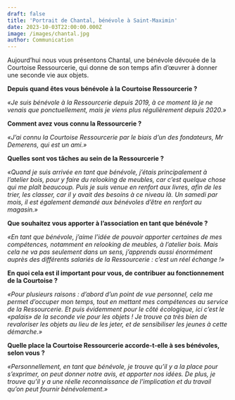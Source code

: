 ```yaml
---
draft: false
title: 'Portrait de Chantal, bénévole à Saint-Maximin'
date: 2023-10-03T22:00:00.000Z
image: /images/chantal.jpg
author: Communication
---
```


Aujourd’hui nous vous présentons Chantal, une bénévole dévouée de la Courtoise Ressourcerie, qui donne de son temps afin d’œuvrer à donner une seconde vie aux objets.

**Depuis quand êtes vous bénévole à la Courtoise Ressourcerie ?**

*«Je suis bénévole à la Ressourcerie depuis 2019, à ce moment là je ne venais que ponctuellement, mais je viens plus régulièrement depuis 2020.»*

**Comment avez vous connu la Ressourcerie ?**

*«J’ai connu la Courtoise Ressourcerie par le biais d’un des fondateurs, Mr Demerens, qui est un ami.»*

**Quelles sont vos tâches au sein de la Ressourcerie ?**

*«Quand je suis arrivée en tant que bénévole, j’étais principalement à l’atelier bois, pour y faire du relooking de meubles, car c’est quelque chose qui me plaît beaucoup. Puis je suis venue en renfort aux livres, afin de les trier, les classer, car il y avait des besoins à ce niveau là. Un samedi par mois, il est également demandé aux bénévoles d’être en renfort au magasin.»*

**Que souhaitez vous apporter à l’association en tant que bénévole ?**

*«En tant que bénévole, j’aime l’idée de pouvoir apporter certaines de mes compétences, notamment en relooking de meubles, à l’atelier bois. Mais cela ne va pas seulement dans un sens, j’apprends aussi énormément auprès des différents salariés de la Ressourcerie : c’est un réel échange !»*

**En quoi cela est il important pour vous, de contribuer au fonctionnement de la Courtoise ?**

*«Pour plusieurs raisons : d’abord d’un point de vue personnel, cela me permet d’occuper mon temps, tout en mettant mes compétences au service de la Ressourcerie. Et puis évidemment pour le côté écologique, ici c’est le «palais» de la seconde vie pour les objets ! Je trouve ça très bien de revaloriser les objets au lieu de les jeter, et de sensibiliser les jeunes à cette démarche.»*

**Quelle place la Courtoise Ressourcerie accorde-t-elle à ses bénévoles, selon vous ?**

*«Personnellement, en tant que bénévole, je trouve qu’il y a la place pour s’exprimer, on peut donner notre avis, et apporter nos idées. De plus, je trouve qu’il y a une réelle reconnaissance de l’implication et du travail qu’on peut fournir bénévolement.»*
